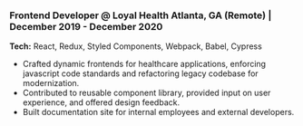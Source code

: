 ### Frontend Developer @ Loyal Health <span class="sub-head">Atlanta, GA (Remote) | December 2019 - December 2020 </span>

**Tech:** React, Redux, Styled Components, Webpack, Babel, Cypress

- Crafted dynamic frontends for healthcare applications, enforcing javascript code standards and refactoring legacy codebase for modernization.
- Contributed to reusable component library, provided input on user experience, and offered design feedback.
- Built documentation site for internal employees and external developers.
